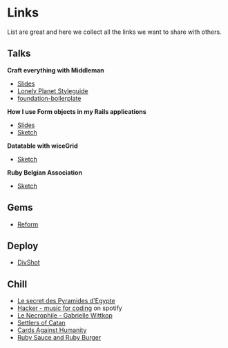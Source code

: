 # Links

List are great and here we collect all the links we want to share with others.

## Talks

__Craft everything with Middleman__

- [Slides](http://courses.davidl.fr/presentations/middleman/#/)
- [Lonely Planet Styleguide](http://rizzo.lonelyplanet.com/styleguide/design-elements/colours)
- [foundation-boilerplate](https://github.com/flexbox/foundation-boilerplate)

__How I use Form objects in my Rails applications__

- [Slides](http://courses.cecilitse.org/presentations/talks/form-objects-in-rails-apps.html#/)
- [Sketch](https://www.flickr.com/photos/geekgrunge/21010725565/in/dateposted-public/)

__Datatable with wiceGrid__

- [Sketch](https://www.flickr.com/photos/geekgrunge/20984603806/in/dateposted-public/)

__Ruby Belgian Association__

- [Sketch](https://www.flickr.com/photos/geekgrunge/21018223201/in/dateposted-public/)

## Gems

- [Reform](https://github.com/apotonick/reform)

## Deploy

- [DivShot](https://divshot.com/)

## Chill

- [Le secret des Pyramides d'Egypte](https://www.youtube.com/watch?v=xVFuBgNzAU4)
- [Hacker - music for coding](https://open.spotify.com/user/wutangbifi/playlist/0Jt2JW0NTIL6MvV9dSOnqZ) on spotify
- [Le Necrophile - Gabrielle Wittkop](http://www.amazon.fr/Le-n%C3%A9crophile-Gabrielle-Wittkop/dp/2843351103)
- [Settlers of Catan](http://www.catan.com/game/catan)
- [Cards Against Humanity](http://cardsagainsthumanity.com)
- [Ruby Sauce and Ruby Burger](https://github.com/rubyburgers/recipes/blob/master/README.md)
